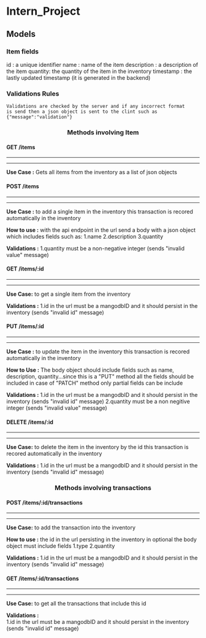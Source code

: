 # Intern_Project

## Models

### Item fields

id : a unique identifier
name : name of the item
description : a description of the item
quantity: the quantity of the item in the inventory
timestamp : the lastly updated timestamp (it is generated in the backend)

### Validations Rules

    Validations are checked by the server and if any incorrect format
    is send then a json object is sent to the clint such as {"message":"validation"}

<center><h3>Methods involving Item</h3></center>

#### GET /items

<hr>
<hr>

**Use Case :**
Gets all items from the inventory as a list of json objects

#### POST /items

<hr>
<hr>

**Use Case :**
to add a single item in the inventory
this transaction is recored automatically in the inventory

**How to use :**
with the api endpoint in the url
send a body with a json object which includes fields such as:
1.name
2.description
3.quantity

**Validations :**
1.quantity must be a non-negative integer (sends "invalid value" message)

#### GET /items/:id

<hr>
<hr>

**Use Case:**
to get a single item from the inventory

**Validations :**
1.id in the url must be a mangodbID and it should persist in the inventory (sends "invalid id" message)

#### PUT /items/:id

<hr>
<hr>

**Use Case :**
to update the item in the inventory
this transaction is recored automatically in the inventory

**How to Use :**
The body object should include fields such as name, description, quantity...since this is a "PUT" method
all the fields should be included in case of "PATCH" method only partial fields can be include

**Validations :**
1.id in the url must be a mangodbID and it should persist in the inventory (sends "invalid id" message)
2.quantity must be a non negitive integer (sends "invalid value" message)

#### DELETE /items/:id

<hr>
<hr>

**Use Case:**
to delete the item in the inventory by the id
this transaction is recored automatically in the inventory

**Validations :**
1.id in the url must be a mangodbID and it should persist in the inventory (sends "invalid id" message)

<center><h3>Methods involving transactions</h3></center>

#### POST /items/:id/transactions

<hr>
<hr>

**Use Case:**
to add the transaction into the inventory

**How to use :**
the id in the url persisting in the inventory in optional
the body object must include fields
1.type
2.quantity

**Validations :**
1.id in the url must be a mangodbID and it should persist in the inventory (sends "invalid id" message)

#### GET /items/:id/transactions

<hr>
<hr>

**Use Case:**
to get all the transactions that include this id

**Validations :**  
1.id in the url must be a mangodbID and it should persist in the inventory (sends "invalid id" message)
